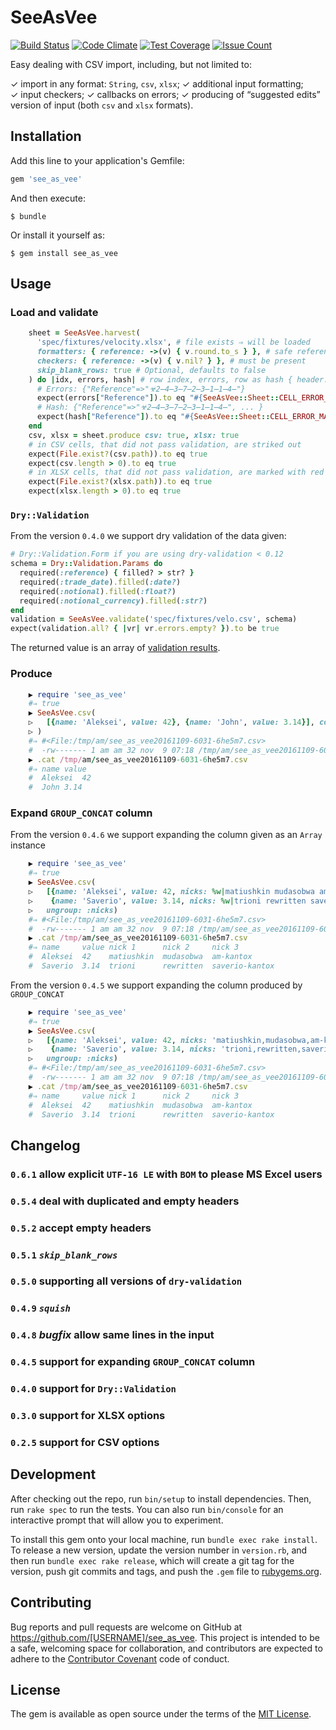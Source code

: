 # SeeAsVee

[![Build Status](https://travis-ci.org/am-kantox/see_as_vee.svg?branch=master)](https://travis-ci.org/am-kantox/see_as_vee)
[![Code Climate](https://codeclimate.com/github/am-kantox/see_as_vee/badges/gpa.svg)](https://codeclimate.com/github/am-kantox/see_as_vee)
[![Test Coverage](https://codeclimate.com/github/am-kantox/see_as_vee/badges/coverage.svg)](https://codeclimate.com/github/am-kantox/see_as_vee/coverage)
[![Issue Count](https://codeclimate.com/github/am-kantox/see_as_vee/badges/issue_count.svg)](https://codeclimate.com/github/am-kantox/see_as_vee)

Easy dealing with CSV import, including, but not limited to:

✓ import in any format: `String`, `csv`, `xlsx`;
✓ additional input formatting;
✓ input checkers;
✓ callbacks on errors;
✓ producing of “suggested edits” version of input (both `csv` and `xlsx` formats).

## Installation

Add this line to your application's Gemfile:

```ruby
gem 'see_as_vee'
```

And then execute:

    $ bundle

Or install it yourself as:

    $ gem install see_as_vee

## Usage

### Load and validate

```ruby
    sheet = SeeAsVee.harvest(
      'spec/fixtures/velocity.xlsx', # file exists ⇒ will be loaded
      formatters: { reference: ->(v) { v.round.to_s } }, # safe reference input
      checkers: { reference: ->(v) { v.nil? } }, # must be present
      skip_blank_rows: true # Optional, defaults to false
    ) do |idx, errors, hash| # row index, errors, row as hash { header: value }
      # Errors: {"Reference"=>"☣2̶4̶3̶7̶2̶3̶1̶1̶4̶"}
      expect(errors["Reference"]).to eq "#{SeeAsVee::Sheet::CELL_ERROR_MARKER}2̶4̶3̶7̶2̶3̶1̶1̶4̶"
      # Hash: {"Reference"=>"☣2̶4̶3̶7̶2̶3̶1̶1̶4̶", ... }
      expect(hash["Reference"]).to eq "#{SeeAsVee::Sheet::CELL_ERROR_MARKER}2̶4̶3̶7̶2̶3̶1̶1̶4̶"
    end
    csv, xlsx = sheet.produce csv: true, xlsx: true
    # in CSV cells, that did not pass validation, are striked out
    expect(File.exist?(csv.path)).to eq true
    expect(csv.length > 0).to eq true
    # in XLSX cells, that did not pass validation, are marked with red background
    expect(File.exist?(xlsx.path)).to eq true
    expect(xlsx.length > 0).to eq true
```

### `Dry::Validation`

From the version `0.4.0` we support dry validation of the data given:

```ruby
# Dry::Validation.Form if you are using dry-validation < 0.12
schema = Dry::Validation.Params do
  required(:reference) { filled? > str? }
  required(:trade_date).filled(:date?)
  required(:notional).filled(:float?)
  required(:notional_currency).filled(:str?)
end
validation = SeeAsVee.validate('spec/fixtures/velo.csv', schema)
expect(validation.all? { |vr| vr.errors.empty? }).to be true
```

The returned value is an array of [validation results](http://dry-rb.org/gems/dry-validation/basics/).

### Produce

```ruby
    ▶ require 'see_as_vee'
    #⇒ true
    ▶ SeeAsVee.csv(
    ▷   [{name: 'Aleksei', value: 42}, {name: 'John', value: 3.14}], col_sep: "\t"
    ▷ )
    #⇒ #<File:/tmp/am/see_as_vee20161109-6031-6he5m7.csv>
    #  -rw------- 1 am am 32 nov  9 07:18 /tmp/am/see_as_vee20161109-6031-6he5m7.csv
    ▶ .cat /tmp/am/see_as_vee20161109-6031-6he5m7.csv
    #⇒ name	value
    #  Aleksei	42
    #  John	3.14
```

### Expand `GROUP_CONCAT` column

From the version `0.4.6` we support expanding the column given as an `Array` instance

```ruby
    ▶ require 'see_as_vee'
    #⇒ true
    ▶ SeeAsVee.csv(
    ▷   [{name: 'Aleksei', value: 42, nicks: %w|matiushkin mudasobwa am-kantox|},
    ▷    {name: 'Saverio', value: 3.14, nicks: %w|trioni rewritten saverio-kantox|}],
    ▷   ungroup: :nicks)
    #⇒ #<File:/tmp/am/see_as_vee20161109-6031-6he5m7.csv>
    #  -rw------- 1 am am 32 nov  9 07:18 /tmp/am/see_as_vee20161109-6031-6he5m7.csv
    ▶ .cat /tmp/am/see_as_vee20161109-6031-6he5m7.csv
    #⇒ name	    value nick 1      nick 2     nick 3
    #  Aleksei  42    matiushkin  mudasobwa  am-kantox
    #  Saverio  3.14  trioni      rewritten  saverio-kantox
```

From the version `0.4.5` we support expanding the column produced by `GROUP_CONCAT`

```ruby
    ▶ require 'see_as_vee'
    #⇒ true
    ▶ SeeAsVee.csv(
    ▷   [{name: 'Aleksei', value: 42, nicks: 'matiushkin,mudasobwa,am-kantox'},
    ▷    {name: 'Saverio', value: 3.14, nicks: 'trioni,rewritten,saverio-kantox'}],
    ▷   ungroup: :nicks)
    #⇒ #<File:/tmp/am/see_as_vee20161109-6031-6he5m7.csv>
    #  -rw------- 1 am am 32 nov  9 07:18 /tmp/am/see_as_vee20161109-6031-6he5m7.csv
    ▶ .cat /tmp/am/see_as_vee20161109-6031-6he5m7.csv
    #⇒ name	    value nick 1      nick 2     nick 3
    #  Aleksei  42    matiushkin  mudasobwa  am-kantox
    #  Saverio  3.14  trioni      rewritten  saverio-kantox
```

## Changelog

### `0.6.1` allow explicit `UTF-16 LE` with `BOM` to please MS Excel users

### `0.5.4` deal with duplicated and empty headers

### `0.5.2` accept empty headers

### `0.5.1` _`skip_blank_rows`_

### `0.5.0` supporting all versions of `dry-validation`

### `0.4.9` _`squish`_

### `0.4.8` _bugfix_ allow same lines in the input

### `0.4.5` support for expanding `GROUP_CONCAT` column



### `0.4.0` support for `Dry::Validation`

### `0.3.0` support for XLSX options

### `0.2.5` support for CSV options

## Development

After checking out the repo, run `bin/setup` to install dependencies. Then, run `rake spec` to run the tests. You can also run `bin/console` for an interactive prompt that will allow you to experiment.

To install this gem onto your local machine, run `bundle exec rake install`. To release a new version, update the version number in `version.rb`, and then run `bundle exec rake release`, which will create a git tag for the version, push git commits and tags, and push the `.gem` file to [rubygems.org](https://rubygems.org).

## Contributing

Bug reports and pull requests are welcome on GitHub at https://github.com/[USERNAME]/see_as_vee. This project is intended to be a safe, welcoming space for collaboration, and contributors are expected to adhere to the [Contributor Covenant](contributor-covenant.org) code of conduct.


## License

The gem is available as open source under the terms of the [MIT License](http://opensource.org/licenses/MIT).
